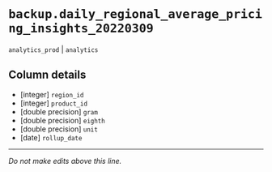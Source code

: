 # `backup.daily_regional_average_pricing_insights_20220309`
`analytics_prod` | `analytics`

## Column details
* [integer]   `region_id`
* [integer]   `product_id`
* [double precision] `gram`
* [double precision] `eighth`
* [double precision] `unit`
* [date]      `rollup_date`

-------------------------------------------------------------------------------
*Do not make edits above this line.*
